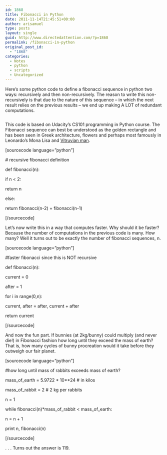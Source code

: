 ```yaml
---
id: 1868
title: Fibonacci in Python
date: 2011-11-14T21:45:51+00:00
author: arisamuel
type: posts
layout: single
guid: http://www.directedattention.com/?p=1868
permalink: /fibonacci-in-python
original_post_id:
  - "1868"
categories:
  - Notes
  - python
  - scripts
  - Uncategorized
---
```

Here&#8217;s some python code to define a fibonacci sequence in python two ways: recursively and then non-recursively. The reason to write this non-recursively is that due to the nature of this sequence &#8211; in which the next result relies on the previous results &#8211; we end up making A LOT of redundant computations.

<img class="alignleft size-medium wp-image-1873" title="Fibonacci sequence" src="https://i0.wp.com/www.samuelakerstein.com/wp-content/uploads/2012/11/fibonacci-300x186.png?fit=300%2C185" alt="" srcset="https://i0.wp.com/www.samuelakerstein.com/wp-content/uploads/2012/11/fibonacci.png?w=802 802w, https://i0.wp.com/www.samuelakerstein.com/wp-content/uploads/2012/11/fibonacci.png?resize=300%2C186 300w, https://i0.wp.com/www.samuelakerstein.com/wp-content/uploads/2012/11/fibonacci.png?resize=768%2C476 768w" sizes="(max-width: 300px) 85vw, 300px" data-recalc-dims="1" />

This code is based on Udacity&#8217;s CS101 programming in Python course. The Fibonacci sequence can best be understood as the golden rectangle and has been seen in Greek architecture, flowers and perhaps most famously in Leonardo&#8217;s Mona Lisa and <a title="Vitruvian Man" href="http://en.wikipedia.org/wiki/Vitruvian_Man" target="_blank">Vitruvian man</a>.

[sourcecode language=&#8221;python&#8221;]
  
\# recursive fibonacci definition
  
def fibonacci(n):
      
if n < 2:
          
return n
      
else:
          
return fibonacci(n-2) + fibonacci(n-1)
  
[/sourcecode]

Let&#8217;s now write this in a way that computes faster. Why should it be faster? Because the number of computations in the previous code is many. How many? Well it turns out to be exactly the number of fibonacci sequences, n.

[sourcecode language=&#8221;python&#8221;]
  
#faster fibonacci since this is NOT recursive
  
def fibonacci(n):
      
current = 0
      
after = 1
      
for i in range(0,n):
          
current, after = after, current + after
      
return current

[/sourcecode]

And now the fun part. If bunnies (at 2kg/bunny) could multiply (and never die!) in Fibonacci fashion how long until they exceed the mass of earth? That is, how many cycles of bunny procreation would it take before they outweigh our fair planet.

[sourcecode language=&#8221;python&#8221;]
  
#how long until mass of rabbits exceeds mass of earth?
  
mass\_of\_earth = 5.9722 \* 10\**24 # in kilos
  
mass\_of\_rabbit = 2 # 2 kg per rabbits

n = 1
  
while fibonacci(n)*mass\_of\_rabbit < mass\_of\_earth:
      
n = n + 1
  
print n, fibonacci(n)
  
[/sourcecode]

. . . Turns out the answer is 119.